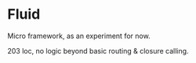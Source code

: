 # Fluid
Micro framework, as an experiment for now.

203 loc, no logic beyond basic routing & closure calling.
